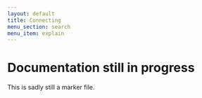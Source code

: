 ```yaml
---
layout: default
title: Connecting
menu_section: search
menu_item: explain
---
```



# Documentation still in progress

This is sadly still a marker file.

